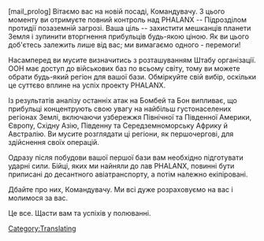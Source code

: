 \[mail_prolog\] Вітаємо вас на новій посаді, Командувачу. З цього
моменту ви отримуєте повний контроль над PHALANX -- Підрозділом протидії
позаземній загрозі. Ваша ціль -- захистити мешканців планети Земля і
зупинити вторгнення прибульців будь-якою ціною. Як ви цього доб'єтесь
залежить лише від вас; ми вимагаємо одного - перемоги!

Насамперед ви мусите визначитись з розташуванням Штабу організації. ООН
має доступ до військових баз по всьому світу, тому ви можете обрати
будь-який регіон для вашої бази. Обміркуйте свій вибір, оскільки це
суттєво вплине на успіх проекту PHALANX.

Із результатів аналізу останніх атак на Бомбей та Бон випливає, що
прибульці концентрують свою увагу на найбільш густонаселених регіонах
Землі, включаючи узбережжя Північної та Південної Америки, Європу,
Східну Азію, Південну та Середземноморську Африку й Австралію. Ви мусите
розглядати ці регіони, як першочергові, для здійснення своїх операцій.

Одразу після побудови вашої першої бази вам необхідно підготувати ударні
сили. Бійці, яких ми найняли до лав PHALANX, повинні бути приписані до
десантного авіатранспорту, а потім належно екіпіровані.

Дбайте про них, Командувачу. Ми всі дуже розраховуємо на вас і молимося
за вас.

Це все. Щасти вам та успіхів у полюванні.

[Category:Translating](Category:Translating "wikilink")